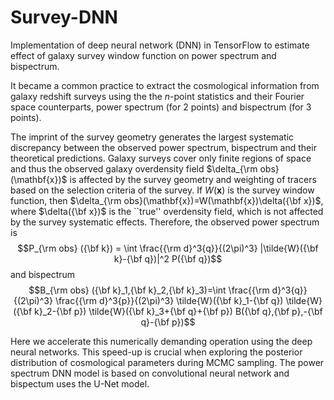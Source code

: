 # Survey-DNN
Implementation of deep neural network (DNN) in TensorFlow to estimate effect of galaxy survey window function on power spectrum and bispectrum.

It became a common practice to extract the cosmological information from galaxy redshift surveys using the the $n$-point statistics and their Fourier space counterparts, power spectrum (for 2 points) and bispectrum (for 3 points).

The imprint of the survey geometry generates the largest systematic discrepancy between the observed power spectrum, bispectrum and their theoretical predictions. Galaxy surveys cover only finite regions of space and thus the observed galaxy overdensity field $\delta_{\rm obs}(\mathbf{x})$ is affected by the survey geometry and weighting of tracers based on the selection criteria of the survey. If $W(\mathbf{x})$ is the survey window function, then $\delta_{\rm obs}(\mathbf{x})=W(\mathbf{x})\delta({\bf x})$, where $\delta({\bf x})$ is the ``true'' overdensity field, which is not affected by the survey systematic effects. Therefore, the observed power spectrum is
$$P_{\rm obs} ({\bf k}) = \int \frac{{\rm d}^3{q}}{(2\pi)^3} |\tilde{W}({\bf k}-{\bf q})|^2 P({\bf q})$$
    and bispectrum  
    $$B_{\rm obs} ({\bf k}_1,{\bf k}_2,{\bf k}_3)=\int  \frac{{\rm d}^3{q}}{(2\pi)^3}  \frac{{\rm d}^3{p}}{(2\pi)^3} \tilde{W}({\bf k}_1-{\bf q}) \tilde{W}({\bf k}_2-{\bf p}) \tilde{W}({\bf k}_3+{\bf q}+{\bf p}) B({\bf q},{\bf p},-{\bf q}-{\bf p})$$

Here we accelerate this numerically demanding operation using the deep neural networks. This speed-up is crucial when exploring the posterior distribution of cosmological parameters during MCMC sampling. The power spectrum DNN model is based on convolutional neural network and bispectum uses the U-Net model.
